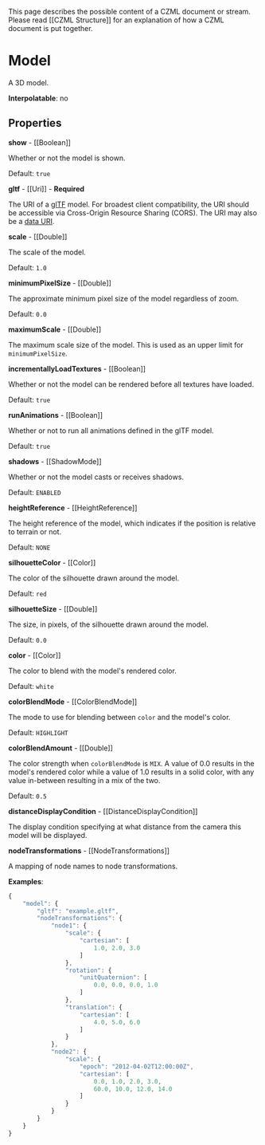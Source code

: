 This page describes the possible content of a CZML document or stream. Please read [[CZML Structure]] for an explanation of how a CZML document is put together.

# Model

A 3D model.

**Interpolatable**: no

## Properties

**show** - [[Boolean]]

Whether or not the model is shown.

Default: `true`


**gltf** - [[Uri]] - **Required**

The URI of a <a href="https://github.com/KhronosGroup/glTF">glTF</a> model. For broadest client compatibility, the URI should be accessible via Cross-Origin Resource Sharing (CORS). The URI may also be a <a href="https://developer.mozilla.org/en/data_URIs">data URI</a>.


**scale** - [[Double]]

The scale of the model.

Default: `1.0`


**minimumPixelSize** - [[Double]]

The approximate minimum pixel size of the model regardless of zoom.

Default: `0.0`


**maximumScale** - [[Double]]

The maximum scale size of the model. This is used as an upper limit for `minimumPixelSize`.


**incrementallyLoadTextures** - [[Boolean]]

Whether or not the model can be rendered before all textures have loaded.

Default: `true`


**runAnimations** - [[Boolean]]

Whether or not to run all animations defined in the glTF model.

Default: `true`


**shadows** - [[ShadowMode]]

Whether or not the model casts or receives shadows.

Default: `ENABLED`


**heightReference** - [[HeightReference]]

The height reference of the model, which indicates if the position is relative to terrain or not.

Default: `NONE`


**silhouetteColor** - [[Color]]

The color of the silhouette drawn around the model.

Default: `red`


**silhouetteSize** - [[Double]]

The size, in pixels, of the silhouette drawn around the model.

Default: `0.0`


**color** - [[Color]]

The color to blend with the model's rendered color.

Default: `white`


**colorBlendMode** - [[ColorBlendMode]]

The mode to use for blending between `color` and the model's color.

Default: `HIGHLIGHT`


**colorBlendAmount** - [[Double]]

The color strength when `colorBlendMode` is `MIX`. A value of 0.0 results in the model's rendered color while a value of 1.0 results in a solid color, with any value in-between resulting in a mix of the two.

Default: `0.5`


**distanceDisplayCondition** - [[DistanceDisplayCondition]]

The display condition specifying at what distance from the camera this model will be displayed.


**nodeTransformations** - [[NodeTransformations]]

A mapping of node names to node transformations.

**Examples**:

```javascript
{
    "model": {
        "gltf": "example.gltf",
        "nodeTransformations": {
            "node1": {
                "scale": {
                    "cartesian": [
                        1.0, 2.0, 3.0
                    ]
                },
                "rotation": {
                    "unitQuaternion": [
                        0.0, 0.0, 0.0, 1.0
                    ]
                },
                "translation": {
                    "cartesian": [
                        4.0, 5.0, 6.0
                    ]
                }
            },
            "node2": {
                "scale": {
                    "epoch": "2012-04-02T12:00:00Z",
                    "cartesian": [
                        0.0, 1.0, 2.0, 3.0,
                        60.0, 10.0, 12.0, 14.0
                    ]
                }
            }
        }
    }
}
```


